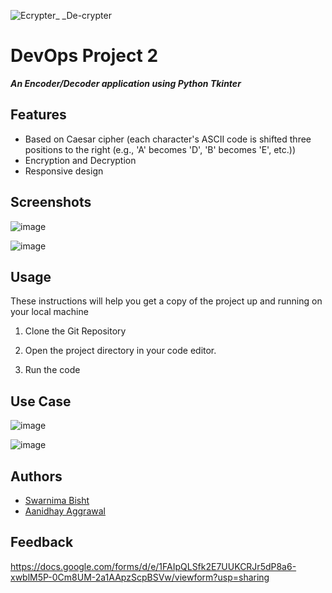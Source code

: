 ![Ecrypter_ _De-crypter](https://github.com/Aanidhay/Message-Encoder/assets/124855325/4c82da83-dc1b-4d55-8fbf-8dd1f8ca544e)

# DevOps Project 2
***An Encoder/Decoder application using Python Tkinter***

## Features

- Based on Caesar cipher (each character's ASCII code is shifted three positions to the right (e.g., 'A' becomes 'D', 'B' becomes 'E', etc.))
- Encryption and Decryption
- Responsive design



## Screenshots

![image](https://github.com/Aanidhay/Message-Encoder/assets/124855325/4e8e0694-6f2b-4c64-8acb-6642db9841dc)

![image](https://github.com/Aanidhay/Message-Encoder/assets/124855325/36319291-346d-4772-81cb-e1e72c4fb51c)




## Usage

These instructions will help you get a copy of the project up and running on your local machine

1. Clone the Git Repository
   
2. Open the project directory in your code editor.
   
3. Run the code


## Use Case

![image](https://github.com/Aanidhay/Message-Encoder/assets/124855325/5dc9d3d3-b2c0-477f-b8e3-a07f4f20767d)

![image](https://github.com/Aanidhay/Message-Encoder/assets/124855325/dce67809-bdb2-47fa-b111-67f4669fb9c3)




## Authors
- [Swarnima Bisht](https://github.com/swarnima2411)
- [Aanidhay Aggrawal](https://github.com/Aanidhay)


## Feedback

https://docs.google.com/forms/d/e/1FAIpQLSfk2E7UUKCRJr5dP8a6-xwblM5P-0Cm8UM-2a1AApzScpBSVw/viewform?usp=sharing
